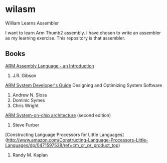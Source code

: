 wilasm
======

William Learns Assembler

I want to learn Arm Thumb2 assembly.  I have chosen to write an assembler as my learning exercise.  This repository is that assembler.

Books
-----

[ARM Assembly Language - an Introduction](http://www.amazon.com/Arm-Assembly-Language-An-Introduction/dp/1847536964) 
1. J.R. Gibson

[ARM System Developer's Guide](http://www.amazon.com/ARM-System-Developers-Guide-Architecture/dp/1558608745)
Designing and Optimizing System Software
1. Andrew N. Sloss
2. Dominic Symes
3. Chris Wright

[ARM System-on-chip architecture](http://www.amazon.com/gp/product/0201675196/ref=pd_lpo_sbs_dp_ss_1?pf_rd_p=1535523722&pf_rd_s=lpo-top-stripe-1&pf_rd_t=201&pf_rd_i=1558608745&pf_rd_m=ATVPDKIKX0DER&pf_rd_r=0J3EQZP0RPXW8Z2KR9M6) (second edition)
1. Steve Furber

[Constructing Language Processors for Little Languages] (http://www.amazon.com/Constructing-Language-Processors-Little-Languages/dp/0471597538/ref=cm_cr_pr_product_top)
1. Randy M. Kaplan
